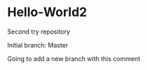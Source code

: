 # Hello-World2
Second try repository

Initial branch: Master

Going to add a new branch with this comment
